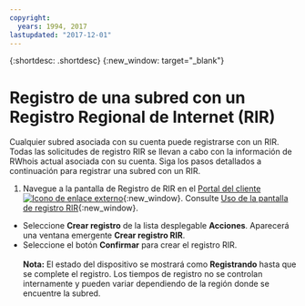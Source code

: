 ```yaml
---
copyright:
  years: 1994, 2017
lastupdated: "2017-12-01"
---
```


{:shortdesc: .shortdesc}
{:new_window: target="_blank"}

# Registro de una subred con un Registro Regional de Internet (RIR)

Cualquier subred asociada con su cuenta puede registrarse con un RIR. Todas las solicitudes de registro RIR se llevan a cabo con la información de RWhois actual asociada con su cuenta. Siga los pasos detallados a continuación para registrar una subred con un RIR.

1. Navegue a la pantalla de Registro de RIR en el [Portal del cliente ![Icono de enlace externo](../../icons/launch-glyph.svg "Icono de enlace externo")](https://control.softlayer.com/){:new_window}. Consulte [Uso de la pantalla de registro RIR](rir-screen.html){:new_window}.
* Seleccione **Crear registro** de la lista desplegable **Acciones**. Aparecerá una ventana emergente **Crear registro RIR**.
* Seleccione el botón **Confirmar** para crear el registro RIR.<br/><br>**Nota:** El estado del dispositivo se mostrará como **Registrando** hasta que se complete el registro. Los tiempos de registro no se controlan internamente y pueden variar dependiendo de la región donde se encuentre la subred.
